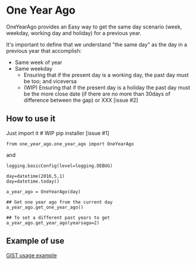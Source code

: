 # One Year Ago

OneYearAgo provides an Easy way to get the same day scenario (week, weekday, working day and holiday) for a previous year.

It's important to define that we understand "the same day" as the day in a previous year that accomplish:
- Same week of year
- Same weekday
  - Ensuring that if the present day is a working day, the past day must be too; and viceversa
  - (WIP) Ensuring that if the present day is a holiday the past day must be the more close date (if there are no more than 30days of difference between the gap) or XXX [issue #2]

## How to use it

Just import it    # WIP pip installer [issue #1]
```
from one_year_ago.one_year_ago import OneYearAgo
``` 

and 
```
logging.basicConfig(level=logging.DEBUG)

day=datetime(2016,5,1)
day=datetime.today()

a_year_ago = OneYearAgo(day)

## Get one year ago from the current day
a_year_ago.get_one_year_ago()

## To set a different past years to get
a_year_ago.get_year_ago(yearsago=2)
```

## Example of use

[GIST usage example](https://gist.github.com/XaviTorello/3b90b44983986a751685)



